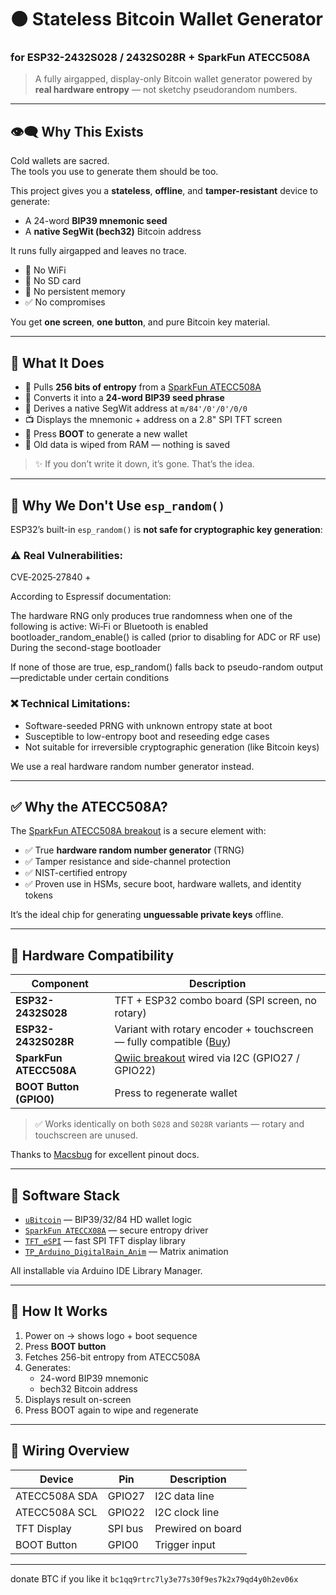 # 🟠 Stateless Bitcoin Wallet Generator  
### for ESP32-2432S028 / 2432S028R + SparkFun ATECC508A

> A fully airgapped, display-only Bitcoin wallet generator powered by **real hardware entropy** — not sketchy pseudorandom numbers.

---

## 👁️‍🗨️ Why This Exists

Cold wallets are sacred.  
The tools you use to generate them should be too.

This project gives you a **stateless**, **offline**, and **tamper-resistant** device to generate:
- A 24-word **BIP39 mnemonic seed**
- A **native SegWit (bech32)** Bitcoin address

It runs fully airgapped and leaves no trace.

- 🛑 No WiFi  
- 🛑 No SD card  
- 🛑 No persistent memory  
- ✅ No compromises

You get **one screen**, **one button**, and pure Bitcoin key material.

---

## 🧠 What It Does

- 🔐 Pulls **256 bits of entropy** from a [SparkFun ATECC508A](https://www.sparkfun.com/sparkfun-cryptographic-co-processor-breakout-atecc508a-qwiic.html)
- 🧠 Converts it into a **24-word BIP39 seed phrase**
- 🧭 Derives a native SegWit address at `m/84'/0'/0'/0/0`
- 📺 Displays the mnemonic + address on a 2.8" SPI TFT screen
- 🔁 Press **BOOT** to generate a new wallet
- 🧼 Old data is wiped from RAM — nothing is saved

> ✨ If you don’t write it down, it’s gone. That’s the idea.

---

## 🔐 Why We Don't Use `esp_random()`

ESP32’s built-in `esp_random()` is **not safe for cryptographic key generation**:

### ⚠️ Real Vulnerabilities:
 CVE‑2025‑27840 +
 
According to Espressif documentation:

The hardware RNG only produces true randomness when one of the following is active:
Wi‑Fi or Bluetooth is enabled
bootloader_random_enable() is called (prior to disabling for ADC or RF use)
During the second-stage bootloader 


If none of those are true, esp_random() falls back to pseudo-random output—predictable under certain conditions

### ❌ Technical Limitations:
- Software-seeded PRNG with unknown entropy state at boot
- Susceptible to low-entropy boot and reseeding edge cases
- Not suitable for irreversible cryptographic generation (like Bitcoin keys)

We use a real hardware random number generator instead.

---

## ✅ Why the ATECC508A?

The [SparkFun ATECC508A breakout](https://www.sparkfun.com/sparkfun-cryptographic-co-processor-breakout-atecc508a-qwiic.html) is a secure element with:

- ✅ True **hardware random number generator** (TRNG)
- ✅ Tamper resistance and side-channel protection
- ✅ NIST-certified entropy
- ✅ Proven use in HSMs, secure boot, hardware wallets, and identity tokens

It’s the ideal chip for generating **unguessable private keys** offline.

---

## 🔧 Hardware Compatibility

| Component                  | Description                                                                                      |
|----------------------------|--------------------------------------------------------------------------------------------------|
| **ESP32-2432S028**         | TFT + ESP32 combo board (SPI screen, no rotary)                                                  |
| **ESP32-2432S028R**        | Variant with rotary encoder + touchscreen — fully compatible ([Buy](https://www.amazon.com/AITRIP-Development-ESP32-2432S028R-Bluetooth-240X320/dp/B0CKYVPWX9/)) |
| **SparkFun ATECC508A**     | [Qwiic breakout](https://www.sparkfun.com/sparkfun-cryptographic-co-processor-breakout-atecc508a-qwiic.html) wired via I2C (GPIO27 / GPIO22) |
| **BOOT Button (GPIO0)**    | Press to regenerate wallet                                                                      |

> ✅ Works identically on both `S028` and `S028R` variants — rotary and touchscreen are unused.

Thanks to [Macsbug](https://macsbug.wordpress.com/2022/08/17/esp32-2432s028/) for excellent pinout docs.

---

## 💾 Software Stack

- [`uBitcoin`](https://docs.arduino.cc/libraries/ubitcoin/) — BIP39/32/84 HD wallet logic
- [`SparkFun ATECCX08A`](https://github.com/sparkfun/SparkFun_ATECCX08a_Arduino_Library) — secure entropy driver
- [`TFT_eSPI`](https://github.com/Bodmer/TFT_eSPI) — fast SPI TFT display library
- [`TP_Arduino_DigitalRain_Anim`](https://github.com/0015/TP_Arduino_DigitalRain_Anim) — Matrix animation

All installable via Arduino IDE Library Manager.

---

## 🚀 How It Works

1. Power on → shows logo + boot sequence  
2. Press **BOOT button**  
3. Fetches 256-bit entropy from ATECC508A  
4. Generates:
   - 24-word BIP39 mnemonic
   - bech32 Bitcoin address  
5. Displays result on-screen  
6. Press BOOT again to wipe and regenerate

---

## 🔌 Wiring Overview

| Device        | Pin      | Description         |
|---------------|----------|---------------------|
| ATECC508A SDA | GPIO27   | I2C data line       |
| ATECC508A SCL | GPIO22   | I2C clock line      |
| TFT Display   | SPI bus  | Prewired on board   |
| BOOT Button   | GPIO0    | Trigger input       |

---

donate BTC if you like it `bc1qq9rtrc7ly3e77s30f9es7k2x79qd4y0h2ev06x`
